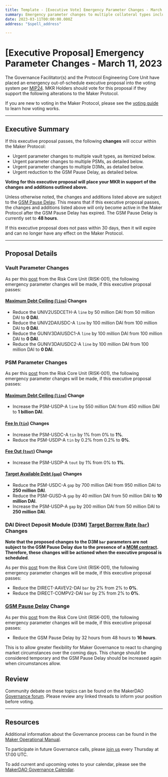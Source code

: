 ```yaml
---
title: Template - [Executive Vote] Emergency Parameter Changes - March 11, 2023
summary: Emergency parameter changes to multiple collateral types including Debt Ceiling, Target Borrow Rate, Target Available Debt, and PSM tin and tout changes.
date: 2023-03-11T00:00:00.000Z
address: "$spell_address"

---
```

# [Executive Proposal] Emergency Parameter Changes - March 11, 2023

The Governance Facilitator(s) and the Protocol Engineering Core Unit have placed an emergency out-of-schedule executive proposal into the voting system per [MIP24](https://mips.makerdao.com/mips/details/MIP24). MKR Holders should vote for this proposal if they support the following alterations to the Maker Protocol.

If you are new to voting in the Maker Protocol, please see the [voting guide](https://manual.makerdao.com/governance/voting-in-makerdao/on-chain-governance) to learn how voting works.

---

## Executive Summary

If this executive proposal passes, the following **changes** will occur within the Maker Protocol:
- Urgent parameter changes to multiple vault types, as itemized below.
- Urgent parameter changes to multiple PSMs, as detailed below.
- Urgent parameter changes to multiple D3Ms, as detailed below.
- Urgent reduction to the GSM Pause Delay, as detailed below.

**Voting for this executive proposal will place your MKR in support of the changes and additions outlined above.**

Unless otherwise noted, the changes and additions listed above are subject to the [GSM Pause Delay](https://manual.makerdao.com/parameter-index/core/param-gsm-pause-delay). This means that if this executive proposal passes, the changes and additions listed above will only become active in the Maker Protocol after the GSM Pause Delay has expired. The GSM Pause Delay is currently set to **48 hours**.

If this executive proposal does not pass within 30 days, then it will expire and can no longer have any effect on the Maker Protocol.

---

## Proposal Details

### Vault Parameter Changes

As per this [post](https://forum.makerdao.com/t/emergency-proposal-risk-and-governance-parameter-changes-11-march-2023/20125) from the Risk Core Unit (RISK-001), the following emergency parameter changes will be made, if this executive proposal passes:

#### [Maximum Debt Ceiling (`line`)](https://manual.makerdao.com/module-index/module-dciam#maximum-debt-ceiling-line) Changes

- Reduce the UNIV2USDCETH-A `line` by 50 million DAI from 50 million DAI to **0 DAI**.
- Reduce the UNIV2DAIUSDC-A `line` by 100 million DAI from 100 million DAI to **0 DAI**.
- Reduce the GUNIV3DAIUSDC1-A `line` by 100 million DAI from 100 million DAI to **0 DAI**.
- Reduce the GUNIV3DAIUSDC2-A `line` by 100 million DAI from 100 million DAI to **0 DAI**.

### PSM Parameter Changes

As per this [post](https://forum.makerdao.com/t/emergency-proposal-risk-and-governance-parameter-changes-11-march-2023/20125) from the Risk Core Unit (RISK-001), the following emergency parameter changes will be made, if this executive proposal passes:

#### [Maximum Debt Ceiling (`line`)](https://manual.makerdao.com/module-index/module-dciam#maximum-debt-ceiling-line) Change

- Increase the PSM-USDP-A `line` by 550 million DAI from 450 million DAI to **1 billion DAI**.

#### [Fee In (`tin`)](https://manual.makerdao.com/module-index/module-psm#fee-in-tin) Changes

- Increase the PSM-USDC-A `tin` by 1% from 0% to **1%**.
- Reduce the PSM-USDP-A `tin` by 0.2% from 0.2% to **0%**.

#### [Fee Out (`tout`)](https://manual.makerdao.com/module-index/module-psm#fee-out-tout) Change

- Increase the PSM-USDP-A `tout` by 1% from 0% to **1%**.

#### [Target Available Debt (`gap`)](https://manual.makerdao.com/module-index/module-dciam#target-available-debt-gap) Changes

- Reduce the PSM-USDC-A `gap` by 700 million DAI from 950 million DAI to **250 million DAI**.
- Reduce the PSM-GUSD-A `gap` by 40 million DAI from 50 million DAI to **10 million DAI**.
- Increase the PSM-USDP-A `gap` by 200 million DAI from 50 million DAI to **250 million DAI**.

### DAI Direct Deposit Module (D3M) [Target Borrow Rate (`bar`)](https://manual.makerdao.com/module-index/module-dai-direct-deposit#target-borrow-rate-bar) Changes

**Note that the proposed changes to the D3M `bar` parameters are not subject to the GSM Pause Delay due to the presence of a [MOM contract](https://manual.makerdao.com/governance/verification/gsm-exceptions#direct-deposit-breaker). Therefore, these changes will be actioned when the executive proposal is scheduled**.

As per this [post](https://forum.makerdao.com/t/emergency-proposal-risk-and-governance-parameter-changes-11-march-2023/20125) from the Risk Core Unit (RISK-001), the following emergency parameter changes will be made, if this executive proposal passes:

- Reduce the DIRECT-AAVEV2-DAI `bar` by 2% from 2% to **0%**.
- Reduce the DIRECT-COMPV2-DAI `bar` by 2% from 2% to **0%**.

### [GSM Pause Delay](https://manual.makerdao.com/parameter-index/core/param-gsm-pause-delay) Change

As per this [post](https://forum.makerdao.com/t/emergency-proposal-risk-and-governance-parameter-changes-11-march-2023/20125) from the Risk Core Unit (RISK-001), the following emergency parameter changes will be made, if this executive proposal passes:

- Reduce the GSM Pause Delay by 32 hours from 48 hours to **16 hours**.

This is to allow greater flexibility for Maker Governance to react to changing market circumstances over the coming days. This change should be considered temporary and the GSM Pause Delay should be increased again when circumstances allow.

## Review

Community debate on these topics can be found on the MakerDAO [Governance forum](https://forum.makerdao.com/). Please review any linked threads to inform your position before voting.

---

## Resources

Additional information about the Governance process can be found in the [Maker Operational Manual](https://manual.makerdao.com).

To participate in future Governance calls, please [join us](https://forum.makerdao.com/tag/pubcall-:-governance-and-risk) every Thursday at 17:00 UTC.

To add current and upcoming votes to your calendar, please see the [MakerDAO Governance Calendar](https://manual.makerdao.com/makerdao/calendars/governance-calendar).
